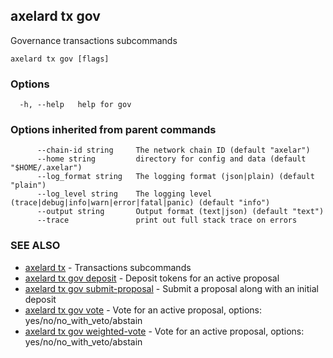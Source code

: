 ## axelard tx gov

Governance transactions subcommands

```
axelard tx gov [flags]
```

### Options

```
  -h, --help   help for gov
```

### Options inherited from parent commands

```
      --chain-id string     The network chain ID (default "axelar")
      --home string         directory for config and data (default "$HOME/.axelar")
      --log_format string   The logging format (json|plain) (default "plain")
      --log_level string    The logging level (trace|debug|info|warn|error|fatal|panic) (default "info")
      --output string       Output format (text|json) (default "text")
      --trace               print out full stack trace on errors
```

### SEE ALSO

- [axelard tx](axelard_tx.md)	 - Transactions subcommands
- [axelard tx gov deposit](axelard_tx_gov_deposit.md)	 - Deposit tokens for an active proposal
- [axelard tx gov submit-proposal](axelard_tx_gov_submit-proposal.md)	 - Submit a proposal along with an initial deposit
- [axelard tx gov vote](axelard_tx_gov_vote.md)	 - Vote for an active proposal, options: yes/no/no_with_veto/abstain
- [axelard tx gov weighted-vote](axelard_tx_gov_weighted-vote.md)	 - Vote for an active proposal, options: yes/no/no_with_veto/abstain
